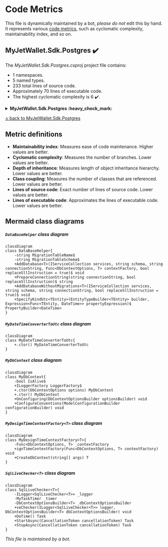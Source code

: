 <!-- markdownlint-capture -->
<!-- markdownlint-disable -->

# Code Metrics

This file is dynamically maintained by a bot, *please do not* edit this by hand. It represents various [code metrics](https://aka.ms/dotnet/code-metrics), such as cyclomatic complexity, maintainability index, and so on.

<div id='myjetwallet-sdk-postgres'></div>

## MyJetWallet.Sdk.Postgres :heavy_check_mark:

The *MyJetWallet.Sdk.Postgres.csproj* project file contains:

- 1 namespaces.
- 5 named types.
- 233 total lines of source code.
- Approximately 70 lines of executable code.
- The highest cyclomatic complexity is 6 :heavy_check_mark:.

<details>
<summary>
  <strong id="myjetwallet-sdk-postgres">
    MyJetWallet.Sdk.Postgres :heavy_check_mark:
  </strong>
</summary>
<br>

The `MyJetWallet.Sdk.Postgres` namespace contains 5 named types.

- 5 named types.
- 233 total lines of source code.
- Approximately 70 lines of executable code.
- The highest cyclomatic complexity is 6 :heavy_check_mark:.

<details>
<summary>
  <strong id="databasehelper">
    DataBaseHelper :heavy_check_mark:
  </strong>
</summary>
<br>

- The `DataBaseHelper` contains 6 members.
- 110 total lines of source code.
- Approximately 46 lines of executable code.
- The highest cyclomatic complexity is 6 :heavy_check_mark:.

| Member kind | Line number | Maintainability index | Cyclomatic complexity | Depth of inheritance | Class coupling | Lines of source / executable code |
| :-: | :-: | :-: | :-: | :-: | :-: | :-: |
| Method | <a href='https://github.com/MyJetWallet/MyJetWallet.Sdk.Postgres/blob/master/src/MyJetWallet.Sdk.Postgres/DataBaseHelper.cs#L20' title='void DataBaseHelper.AddDatabase<T>(IServiceCollection services, string schema, string connectionString, Func<DbContextOptions, T> contextFactory, bool replaceSllInstruction = true)'>20</a> | 54 | 1 :heavy_check_mark: | 0 | 6 | 43 / 22 |
| Method | <a href='https://github.com/MyJetWallet/MyJetWallet.Sdk.Postgres/blob/master/src/MyJetWallet.Sdk.Postgres/DataBaseHelper.cs#L85' title='void DataBaseHelper.AddDatabaseWithoutMigrations<T>(IServiceCollection services, string schema, string connectionString, bool replaceSllInstruction = true)'>85</a> | 62 | 1 :heavy_check_mark: | 0 | 3 | 24 / 11 |
| Field | <a href='https://github.com/MyJetWallet/MyJetWallet.Sdk.Postgres/blob/master/src/MyJetWallet.Sdk.Postgres/DataBaseHelper.cs#L17' title='string DataBaseHelper.MigrationTableName'>17</a> | 93 | 0 :heavy_check_mark: | 0 | 0 | 1 / 1 |
| Field | <a href='https://github.com/MyJetWallet/MyJetWallet.Sdk.Postgres/blob/master/src/MyJetWallet.Sdk.Postgres/DataBaseHelper.cs#L18' title='string DataBaseHelper.MigrationTableSchema'>18</a> | 93 | 0 :heavy_check_mark: | 0 | 0 | 1 / 1 |
| Method | <a href='https://github.com/MyJetWallet/MyJetWallet.Sdk.Postgres/blob/master/src/MyJetWallet.Sdk.Postgres/DataBaseHelper.cs#L64' title='string DataBaseHelper.PrepareConnectionString(string connectionString, bool replaceSllInstruction)'>64</a> | 66 | 6 :heavy_check_mark: | 0 | 1 | 20 / 7 |
| Method | <a href='https://github.com/MyJetWallet/MyJetWallet.Sdk.Postgres/blob/master/src/MyJetWallet.Sdk.Postgres/DataBaseHelper.cs#L110' title='PropertyBuilder<DateTime> DataBaseHelper.SpecifyKindUtc<TEntity>(EntityTypeBuilder<TEntity> builder, Expression<Func<TEntity, DateTime>> propertyExpression)'>110</a> | 78 | 1 :heavy_check_mark: | 0 | 6 | 14 / 4 |

<a href="#DataBaseHelper-class-diagram">:link: to `DataBaseHelper` class diagram</a>

<a href="#myjetwallet-sdk-postgres">:top: back to MyJetWallet.Sdk.Postgres</a>

</details>

<details>
<summary>
  <strong id="mydatetimeconvertertoutc">
    MyDateTimeConverterToUtc :heavy_check_mark:
  </strong>
</summary>
<br>

- The `MyDateTimeConverterToUtc` contains 1 members.
- 9 total lines of source code.
- Approximately 2 lines of executable code.
- The highest cyclomatic complexity is 1 :heavy_check_mark:.

| Member kind | Line number | Maintainability index | Cyclomatic complexity | Depth of inheritance | Class coupling | Lines of source / executable code |
| :-: | :-: | :-: | :-: | :-: | :-: | :-: |
| Method | <a href='https://github.com/MyJetWallet/MyJetWallet.Sdk.Postgres/blob/master/src/MyJetWallet.Sdk.Postgres/MyDateTimeConverterToUtc.cs#L9' title='MyDateTimeConverterToUtc.MyDateTimeConverterToUtc()'>9</a> | 91 | 1 :heavy_check_mark: | 0 | 1 | 5 / 2 |

<a href="#MyDateTimeConverterToUtc-class-diagram">:link: to `MyDateTimeConverterToUtc` class diagram</a>

<a href="#myjetwallet-sdk-postgres">:top: back to MyJetWallet.Sdk.Postgres</a>

</details>

<details>
<summary>
  <strong id="mydbcontext">
    MyDbContext :heavy_check_mark:
  </strong>
</summary>
<br>

- The `MyDbContext` contains 6 members.
- 27 total lines of source code.
- Approximately 4 lines of executable code.
- The highest cyclomatic complexity is 2 :heavy_check_mark:.

| Member kind | Line number | Maintainability index | Cyclomatic complexity | Depth of inheritance | Class coupling | Lines of source / executable code |
| :-: | :-: | :-: | :-: | :-: | :-: | :-: |
| Method | <a href='https://github.com/MyJetWallet/MyJetWallet.Sdk.Postgres/blob/master/src/MyJetWallet.Sdk.Postgres/MyDbContext.cs#L13' title='MyDbContext.MyDbContext(DbContextOptions options)'>13</a> | 100 | 1 :heavy_check_mark: | 0 | 2 | 3 / 0 |
| Method | <a href='https://github.com/MyJetWallet/MyJetWallet.Sdk.Postgres/blob/master/src/MyJetWallet.Sdk.Postgres/MyDbContext.cs#L17' title='MyDbContext.MyDbContext()'>17</a> | 100 | 1 :heavy_check_mark: | 0 | 0 | 3 / 0 |
| Method | <a href='https://github.com/MyJetWallet/MyJetWallet.Sdk.Postgres/blob/master/src/MyJetWallet.Sdk.Postgres/MyDbContext.cs#L29' title='void MyDbContext.ConfigureConventions(ModelConfigurationBuilder configurationBuilder)'>29</a> | 100 | 1 :heavy_check_mark: | 0 | 2 | 4 / 1 |
| Field | <a href='https://github.com/MyJetWallet/MyJetWallet.Sdk.Postgres/blob/master/src/MyJetWallet.Sdk.Postgres/MyDbContext.cs#L10' title='bool MyDbContext.IsAlive'>10</a> | 93 | 0 :heavy_check_mark: | 0 | 0 | 1 / 1 |
| Property | <a href='https://github.com/MyJetWallet/MyJetWallet.Sdk.Postgres/blob/master/src/MyJetWallet.Sdk.Postgres/MyDbContext.cs#L11' title='ILoggerFactory MyDbContext.LoggerFactory'>11</a> | 100 | 2 :heavy_check_mark: | 0 | 1 | 1 / 0 |
| Method | <a href='https://github.com/MyJetWallet/MyJetWallet.Sdk.Postgres/blob/master/src/MyJetWallet.Sdk.Postgres/MyDbContext.cs#L21' title='void MyDbContext.OnConfiguring(DbContextOptionsBuilder optionsBuilder)'>21</a> | 85 | 2 :heavy_check_mark: | 0 | 3 | 7 / 2 |

<a href="#MyDbContext-class-diagram">:link: to `MyDbContext` class diagram</a>

<a href="#myjetwallet-sdk-postgres">:top: back to MyJetWallet.Sdk.Postgres</a>

</details>

<details>
<summary>
  <strong id="mydesigntimecontextfactoryt">
    MyDesignTimeContextFactory&lt;T&gt; :heavy_check_mark:
  </strong>
</summary>
<br>

- The `MyDesignTimeContextFactory<T>` contains 3 members.
- 25 total lines of source code.
- Approximately 4 lines of executable code.
- The highest cyclomatic complexity is 1 :heavy_check_mark:.

| Member kind | Line number | Maintainability index | Cyclomatic complexity | Depth of inheritance | Class coupling | Lines of source / executable code |
| :-: | :-: | :-: | :-: | :-: | :-: | :-: |
| Field | <a href='https://github.com/MyJetWallet/MyJetWallet.Sdk.Postgres/blob/master/src/MyJetWallet.Sdk.Postgres/MyDesignTimeContextFactory.cs#L11' title='Func<DbContextOptions, T> MyDesignTimeContextFactory<T>._contextFactory'>11</a> | 100 | 0 :heavy_check_mark: | 0 | 2 | 1 / 0 |
| Method | <a href='https://github.com/MyJetWallet/MyJetWallet.Sdk.Postgres/blob/master/src/MyJetWallet.Sdk.Postgres/MyDesignTimeContextFactory.cs#L13' title='MyDesignTimeContextFactory<T>.MyDesignTimeContextFactory(Func<DbContextOptions, T> contextFactory)'>13</a> | 96 | 1 :heavy_check_mark: | 0 | 2 | 4 / 1 |
| Method | <a href='https://github.com/MyJetWallet/MyJetWallet.Sdk.Postgres/blob/master/src/MyJetWallet.Sdk.Postgres/MyDesignTimeContextFactory.cs#L18' title='T MyDesignTimeContextFactory<T>.CreateDbContext(string[] args)'>18</a> | 84 | 1 :heavy_check_mark: | 0 | 4 | 15 / 3 |

<a href="#MyDesignTimeContextFactory&lt;T&gt;-class-diagram">:link: to `MyDesignTimeContextFactory&lt;T&gt;` class diagram</a>

<a href="#myjetwallet-sdk-postgres">:top: back to MyJetWallet.Sdk.Postgres</a>

</details>

<details>
<summary>
  <strong id="sqllivecheckert">
    SqlLiveChecker&lt;T&gt; :heavy_check_mark:
  </strong>
</summary>
<br>

- The `SqlLiveChecker<T>` contains 7 members.
- 44 total lines of source code.
- Approximately 14 lines of executable code.
- The highest cyclomatic complexity is 2 :heavy_check_mark:.

| Member kind | Line number | Maintainability index | Cyclomatic complexity | Depth of inheritance | Class coupling | Lines of source / executable code |
| :-: | :-: | :-: | :-: | :-: | :-: | :-: |
| Field | <a href='https://github.com/MyJetWallet/MyJetWallet.Sdk.Postgres/blob/master/src/MyJetWallet.Sdk.Postgres/SqlLiveChecker.cs#L16' title='DbContextOptionsBuilder<T> SqlLiveChecker<T>._dbContextOptionsBuilder'>16</a> | 100 | 0 :heavy_check_mark: | 0 | 1 | 1 / 0 |
| Field | <a href='https://github.com/MyJetWallet/MyJetWallet.Sdk.Postgres/blob/master/src/MyJetWallet.Sdk.Postgres/SqlLiveChecker.cs#L14' title='ILogger<SqlLiveChecker<T>> SqlLiveChecker<T>._logger'>14</a> | 100 | 0 :heavy_check_mark: | 0 | 1 | 1 / 0 |
| Field | <a href='https://github.com/MyJetWallet/MyJetWallet.Sdk.Postgres/blob/master/src/MyJetWallet.Sdk.Postgres/SqlLiveChecker.cs#L15' title='MyTaskTimer SqlLiveChecker<T>._timer'>15</a> | 100 | 0 :heavy_check_mark: | 0 | 1 | 1 / 0 |
| Method | <a href='https://github.com/MyJetWallet/MyJetWallet.Sdk.Postgres/blob/master/src/MyJetWallet.Sdk.Postgres/SqlLiveChecker.cs#L18' title='SqlLiveChecker<T>.SqlLiveChecker(ILogger<SqlLiveChecker<T>> logger, DbContextOptionsBuilder<T> dbContextOptionsBuilder)'>18</a> | 75 | 1 :heavy_check_mark: | 0 | 5 | 8 / 4 |
| Method | <a href='https://github.com/MyJetWallet/MyJetWallet.Sdk.Postgres/blob/master/src/MyJetWallet.Sdk.Postgres/SqlLiveChecker.cs#L27' title='Task SqlLiveChecker<T>.DoTime()'>27</a> | 65 | 2 :heavy_check_mark: | 0 | 8 | 18 / 8 |
| Method | <a href='https://github.com/MyJetWallet/MyJetWallet.Sdk.Postgres/blob/master/src/MyJetWallet.Sdk.Postgres/SqlLiveChecker.cs#L46' title='Task SqlLiveChecker<T>.StartAsync(CancellationToken cancellationToken)'>46</a> | 100 | 1 :heavy_check_mark: | 0 | 4 | 4 / 1 |
| Method | <a href='https://github.com/MyJetWallet/MyJetWallet.Sdk.Postgres/blob/master/src/MyJetWallet.Sdk.Postgres/SqlLiveChecker.cs#L51' title='Task SqlLiveChecker<T>.StopAsync(CancellationToken cancellationToken)'>51</a> | 100 | 2 :heavy_check_mark: | 0 | 4 | 4 / 1 |

<a href="#SqlLiveChecker&lt;T&gt;-class-diagram">:link: to `SqlLiveChecker&lt;T&gt;` class diagram</a>

<a href="#myjetwallet-sdk-postgres">:top: back to MyJetWallet.Sdk.Postgres</a>

</details>

</details>

<a href="#myjetwallet-sdk-postgres">:top: back to MyJetWallet.Sdk.Postgres</a>

## Metric definitions

  - **Maintainability index**: Measures ease of code maintenance. Higher values are better.
  - **Cyclomatic complexity**: Measures the number of branches. Lower values are better.
  - **Depth of inheritance**: Measures length of object inheritance hierarchy. Lower values are better.
  - **Class coupling**: Measures the number of classes that are referenced. Lower values are better.
  - **Lines of source code**: Exact number of lines of source code. Lower values are better.
  - **Lines of executable code**: Approximates the lines of executable code. Lower values are better.

## Mermaid class diagrams

<div id="DataBaseHelper-class-diagram"></div>

##### `DataBaseHelper` class diagram

```mermaid
classDiagram
class DataBaseHelper{
    -string MigrationTableName$
    -string MigrationTableSchema$
    +AddDatabase<T>(IServiceCollection services, string schema, string connectionString, Func<DbContextOptions, T> contextFactory, bool replaceSllInstruction = true)$ void
    +PrepareConnectionString(string connectionString, bool replaceSllInstruction)$ string
    +AddDatabaseWithoutMigrations<T>(IServiceCollection services, string schema, string connectionString, bool replaceSllInstruction = true)$ void
    +SpecifyKindUtc<TEntity>(EntityTypeBuilder<TEntity> builder, Expression<Func<TEntity, DateTime>> propertyExpression)$ PropertyBuilder<DateTime>
}

```

<div id="MyDateTimeConverterToUtc-class-diagram"></div>

##### `MyDateTimeConverterToUtc` class diagram

```mermaid
classDiagram
class MyDateTimeConverterToUtc{
    +.ctor() MyDateTimeConverterToUtc
}

```

<div id="MyDbContext-class-diagram"></div>

##### `MyDbContext` class diagram

```mermaid
classDiagram
class MyDbContext{
    -bool IsAlive$
    +ILoggerFactory LoggerFactory$
    +.ctor(DbContextOptions options) MyDbContext
    +.ctor() MyDbContext
    +OnConfiguring(DbContextOptionsBuilder optionsBuilder) void
    +ConfigureConventions(ModelConfigurationBuilder configurationBuilder) void
}

```

<div id="MyDesignTimeContextFactory&lt;T&gt;-class-diagram"></div>

##### `MyDesignTimeContextFactory<T>` class diagram

```mermaid
classDiagram
class MyDesignTimeContextFactory<T>{
    -Func<DbContextOptions, T> _contextFactory
    +ignTimeContextFactory(Func<DbContextOptions, T> contextFactory) void
    +CreateDbContext(string[] args) T
}

```

<div id="SqlLiveChecker&lt;T&gt;-class-diagram"></div>

##### `SqlLiveChecker<T>` class diagram

```mermaid
classDiagram
class SqlLiveChecker<T>{
    -ILogger<SqlLiveChecker<T>> _logger
    -MyTaskTimer _timer
    -DbContextOptionsBuilder<T> _dbContextOptionsBuilder
    +veChecker(ILogger<SqlLiveChecker<T>> logger, DbContextOptionsBuilder<T> dbContextOptionsBuilder) void
    +DoTime() Task
    +StartAsync(CancellationToken cancellationToken) Task
    +StopAsync(CancellationToken cancellationToken) Task
}

```

*This file is maintained by a bot.*

<!-- markdownlint-restore -->
